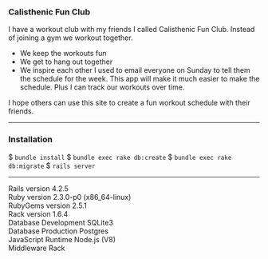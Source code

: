 ### Calisthenic Fun Club

I have a workout club with my friends I called Calisthenic Fun Club.
Instead of joining a gym we workout together.
+ We keep the workouts fun
+ We get to hang out together
+ We inspire each other
I used to email everyone on Sunday to tell them the schedule for the week.
This app will make it much easier to make the schedule. 
Plus I can track our workouts over time.

I hope others can use this site to create a fun workout schedule with their friends.

---

### Installation

$ `bundle install`
$ `bundle exec rake db:create`
$ `bundle exec rake db:migrate`
$ `rails server`

---

Rails version             4.2.5  
Ruby version              2.3.0-p0 (x86_64-linux)  
RubyGems version          2.5.1  
Rack version              1.6.4  
Database Development      SQLite3  
Database Production       Postgres  
JavaScript Runtime        Node.js (V8)  
Middleware                Rack
